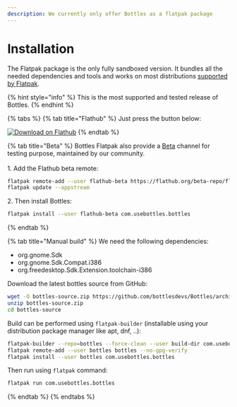 ```yaml
---
description: We currently only offer Bottles as a flatpak package
---
```


# Installation

The Flatpak package is the only fully sandboxed version. It bundles all the needed dependencies and tools and works on most distributions [supported by Flatpak](https://flatpak.org/setup/).

{% hint style="info" %}
This is the most supported and tested release of Bottles.
{% endhint %}

{% tabs %}
{% tab title="Flathub" %}
Just press the button below:

[![Download on Flathub](https://flathub.org/assets/badges/flathub-badge-en.png)](https://flathub.org/apps/details/com.usebottles.bottles)
{% endtab %}

{% tab title="Beta" %}
Bottles Flatpak also provide a [Beta](https://github.com/flathub/com.usebottles.bottles/tree/beta) channel for testing purpose, maintained by our community.\
\
1\. Add the Flathub beta remote:

```bash
flatpak remote-add --user flathub-beta https://flathub.org/beta-repo/flathub-beta.flatpakrepo
flatpak update --appstream
```

2\. Then install Bottles:

```bash
flatpak install --user flathub-beta com.usebottles.bottles
```
{% endtab %}

{% tab title="Manual build" %}
We need the following dependencies:

* org.gnome.Sdk
* org.gnome.Sdk.Compat.i386
* org.freedesktop.Sdk.Extension.toolchain-i386

Download the latest bottles source from GitHub:

```bash
wget -O bottles-source.zip https://github.com/bottlesdevs/Bottles/archive/main.zip
unzip bottles-source.zip
cd bottles-source
```

Build can be performed using `flatpak-builder` (installable using your distribution package manager like apt, dnf, ..):

```bash
flatpak-builder --repo=bottles --force-clean --user build-dir com.usebottles.bottles.yml
flatpak remote-add --user bottles bottles --no-gpg-verify
flatpak install --user bottles com.usebottles.bottles
```

Then run using `flatpak` command:

```bash
flatpak run com.usebottles.bottles
```
{% endtab %}
{% endtabs %}

